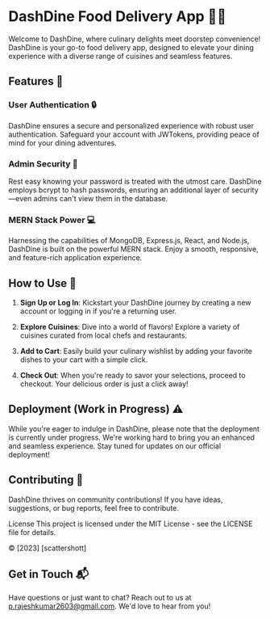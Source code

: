 # DashDine Food Delivery App 🍔🚀

Welcome to DashDine, where culinary delights meet doorstep convenience! DashDine is your go-to food delivery app, designed to elevate your dining experience with a diverse range of cuisines and seamless features.

## Features 🌟

### User Authentication 🔒

DashDine ensures a secure and personalized experience with robust user authentication. Safeguard your account with JWTokens, providing peace of mind for your dining adventures.

### Admin Security 🔐

Rest easy knowing your password is treated with the utmost care. DashDine employs bcrypt to hash passwords, ensuring an additional layer of security—even admins can't view them in the database.

### MERN Stack Power 💻

Harnessing the capabilities of MongoDB, Express.js, React, and Node.js, DashDine is built on the powerful MERN stack. Enjoy a smooth, responsive, and feature-rich application experience.

## How to Use 🚀

1. **Sign Up or Log In**: Kickstart your DashDine journey by creating a new account or logging in if you're a returning user.

2. **Explore Cuisines**: Dive into a world of flavors! Explore a variety of cuisines curated from local chefs and restaurants.

3. **Add to Cart**: Easily build your culinary wishlist by adding your favorite dishes to your cart with a simple click.

4. **Check Out**: When you're ready to savor your selections, proceed to checkout. Your delicious order is just a click away!

## Deployment (Work in Progress) ⚠️

While you're eager to indulge in DashDine, please note that the deployment is currently under progress. We're working hard to bring you an enhanced and seamless experience. Stay tuned for updates on our official deployment!

## Contributing 🤝

DashDine thrives on community contributions! If you have ideas, suggestions, or bug reports, feel free to contribute. 

License
This project is licensed under the MIT License - see the LICENSE file for details.

© [2023] [scattershott]

## Get in Touch 📬

Have questions or just want to chat? Reach out to us at [p.rajeshkumar2603@gmail.com](mailto:p.rajeshkumar2603@gmail.com). We'd love to hear from you!

